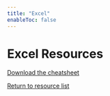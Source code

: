 ```yaml
---
title: "Excel"
enableToc: false
---
```


# Excel Resources

[Download the cheatsheet](internal/excel-cheat-sheet.pdf)

[Return to resource list](/content/LearningResources/resources.md)